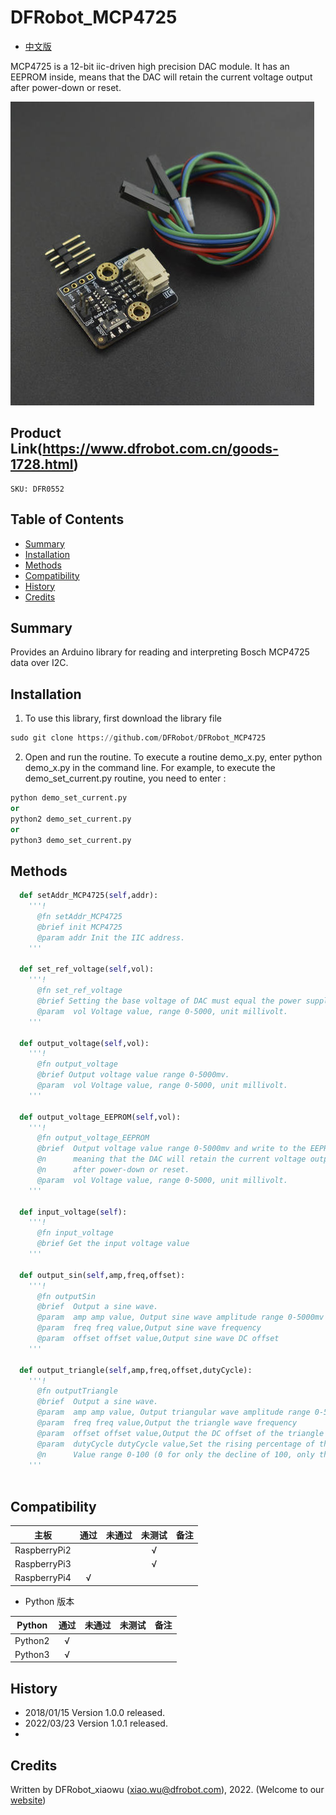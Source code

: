 # DFRobot_MCP4725

* [中文版](./README_CN.md)

MCP4725 is a 12-bit iic-driven high precision DAC module. It has an EEPROM inside, means that the DAC will retain the current voltage output after power-down or reset.


![Product Image](../../resources/images/DFR0552.png) 

## Product Link(https://www.dfrobot.com.cn/goods-1728.html)
    SKU: DFR0552 

## Table of Contents
  - [Summary](#summary)
  - [Installation](#installation)
  - [Methods](#methods)
  - [Compatibility](#compatibility)
  - [History](#history)
  - [Credits](#credits)

## Summary
Provides an Arduino library for reading and interpreting Bosch MCP4725 data over I2C.

## Installation
1. To use this library, first download the library file<br>
```python
sudo git clone https://github.com/DFRobot/DFRobot_MCP4725
```
2. Open and run the routine. To execute a routine demo_x.py, enter python demo_x.py in the command line. For example, to execute the demo_set_current.py routine, you need to enter :<br>

```python
python demo_set_current.py 
or
python2 demo_set_current.py 
or 
python3 demo_set_current.py
```

## Methods

```python
  def setAddr_MCP4725(self,addr):
    '''!
      @fn setAddr_MCP4725
      @brief init MCP4725
      @param addr Init the IIC address.
    '''
  
  def set_ref_voltage(self,vol):
    '''!
      @fn set_ref_voltage
      @brief Setting the base voltage of DAC must equal the power supply voltage, and the unit is millivolt
      @param  vol Voltage value, range 0-5000, unit millivolt.
    '''
      
  def output_voltage(self,vol):
    '''!
      @fn output_voltage
      @brief Output voltage value range 0-5000mv.
      @param  vol Voltage value, range 0-5000, unit millivolt.
    '''

  def output_voltage_EEPROM(self,vol):
    '''!
      @fn output_voltage_EEPROM
      @brief  Output voltage value range 0-5000mv and write to the EEPROM,
      @n      meaning that the DAC will retain the current voltage output
      @n      after power-down or reset.
      @param  vol Voltage value, range 0-5000, unit millivolt.
    '''
      
  def input_voltage(self):
    '''!
      @fn input_voltage
      @brief Get the input voltage value
    '''
  
  def output_sin(self,amp,freq,offset):
    '''!
      @fn outputSin
      @brief  Output a sine wave.
      @param  amp amp value, Output sine wave amplitude range 0-5000mv
      @param  freq freq value,Output sine wave frequency
      @param  offset offset value,Output sine wave DC offset 
    '''

  def output_triangle(self,amp,freq,offset,dutyCycle):
    '''!
      @fn outputTriangle
      @brief  Output a sine wave.    
      @param  amp amp value, Output triangular wave amplitude range 0-5000mv
      @param  freq freq value,Output the triangle wave frequency
      @param  offset offset value,Output the DC offset of the triangle wave
      @param  dutyCycle dutyCycle value,Set the rising percentage of the triangle wave as a percentage of the entire cycle.
      @n      Value range 0-100 (0 for only the decline of 100, only the rise of paragraph)
    '''
  
```
## Compatibility

| 主板         | 通过 | 未通过 | 未测试 | 备注 |
| ------------ | :--: | :----: | :----: | :--: |
| RaspberryPi2 |      |        |   √    |      |
| RaspberryPi3 |      |        |   √    |      |
| RaspberryPi4 |  √   |        |        |      |

* Python 版本

| Python  | 通过 | 未通过 | 未测试 | 备注 |
| ------- | :--: | :----: | :----: | ---- |
| Python2 |  √   |        |        |      |
| Python3 |  √   |        |        |      |


## History

- 2018/01/15 Version 1.0.0 released.
- 2022/03/23 Version 1.0.1 released.
- 
## Credits

Written by DFRobot_xiaowu (xiao.wu@dfrobot.com), 2022. (Welcome to our [website](https://www.dfrobot.com/))
